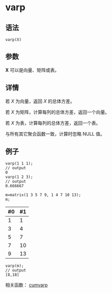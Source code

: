 # varp

## 语法

`varp(X)`

## 参数

**X** 可以是向量、矩阵或表。

## 详情

若 *X* 为向量，返回 *X* 的总体方差。

若 *X* 为矩阵，计算每列的总体方差，返回一个向量。

若 *X* 为表，计算每列的总体方差，返回一个表。

与所有其它聚合函数一致，计算时忽略 NULL 值。

## 例子

```
varp(1 1 1);
// output
0
varp(1 2 3);
// output
0.666667

m=matrix(1 3 5 7 9, 1 4 7 10 13);
m;
```

| #0 | #1 |
| --- | --- |
| 1 | 1 |
| 3 | 4 |
| 5 | 7 |
| 7 | 10 |
| 9 | 13 |

```
varp(m);
// output
[8,18]
```

相关函数： [cumvarp](../c/cumvarp.md)

